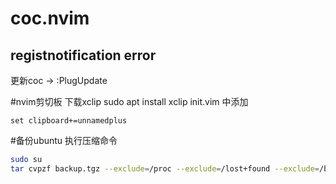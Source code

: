 # coc.nvim 
## registnotification error 
更新coc -> :PlugUpdate

#nvim剪切板
下载xclip
sudo apt install xclip
init.vim 中添加
```vim
set clipboard+=unnamedplus
```

#备份ubuntu
执行压缩命令
```bash
sudo su
tar cvpzf backup.tgz --exclude=/proc --exclude=/lost+found --exclude=/backup.tgz --exclude=/mnt --exclude=/sys --exclude=/media /
```
